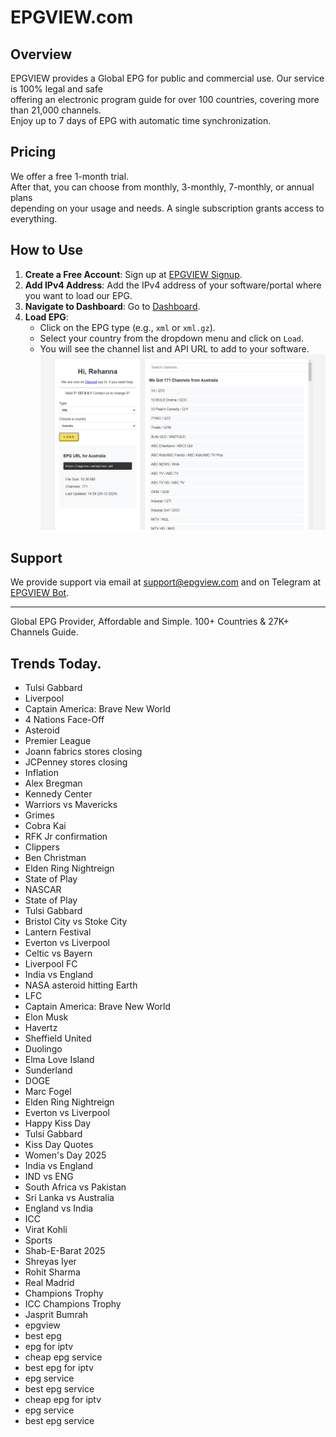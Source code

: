 # EPGVIEW.com



## Overview
EPGVIEW provides a Global EPG for public and commercial use. Our service is 100% legal and safe\
offering an electronic program guide for over 100 countries, covering more than 21,000 channels.\
Enjoy up to 7 days of EPG with automatic time synchronization.

## Pricing
We offer a free 1-month trial. \
After that, you can choose from monthly, 3-monthly, 7-monthly, or annual plans \
depending on your usage and needs. A single subscription grants access to everything.

## How to Use
1. **Create a Free Account**: Sign up at [EPGVIEW Signup](https://epgview.com/signup.php).
2. **Add IPv4 Address**: Add the IPv4 address of your software/portal where you want to load our EPG.
3. **Navigate to Dashboard**: Go to [Dashboard](https://epgview.com/dashboard.php).
4. **Load EPG**:
   - Click on the EPG type (e.g., `xml` or `xml.gz`).
   - Select your country from the dropdown menu and click on `Load`.
   - You will see the channel list and API URL to add to your software.
![EPGVIEW](img/dashboard.png)
## Support
We provide support via email at [support@epgview.com](mailto:support@epgview.com) and on Telegram at [EPGVIEW Bot](https://t.me/epgview_bot).

---

Global EPG Provider, Affordable and Simple. 100+ Countries & 27K+ Channels Guide.

## Trends Today.

- Tulsi Gabbard
- Liverpool
- Captain America: Brave New World
- 4 Nations Face-Off
- Asteroid
- Premier League
- Joann fabrics stores closing
- JCPenney stores closing
- Inflation
- Alex Bregman
- Kennedy Center
- Warriors vs Mavericks
- Grimes
- Cobra Kai
- RFK Jr confirmation
- Clippers
- Ben Christman
- Elden Ring Nightreign
- State of Play
- NASCAR
- State of Play
- Tulsi Gabbard
- Bristol City vs Stoke City
- Lantern Festival
- Everton vs Liverpool
- Celtic vs Bayern
- Liverpool FC
- India vs England
- NASA asteroid hitting Earth
- LFC
- Captain America: Brave New World
- Elon Musk
- Havertz
- Sheffield United
- Duolingo
- Elma Love Island
- Sunderland
- DOGE
- Marc Fogel
- Elden Ring Nightreign
- Everton vs Liverpool
- Happy Kiss Day
- Tulsi Gabbard
- Kiss Day Quotes
- Women's Day 2025
- India vs England
- IND vs ENG
- South Africa vs Pakistan
- Sri Lanka vs Australia
- England vs India
- ICC
- Virat Kohli
- Sports
- Shab-E-Barat 2025
- Shreyas Iyer
- Rohit Sharma
- Real Madrid
- Champions Trophy
- ICC Champions Trophy
- Jasprit Bumrah
- epgview
- best epg
- epg for iptv
- cheap epg service
- best epg for iptv
- epg service
- best epg service
- cheap epg for iptv
- epg service
- best epg service
